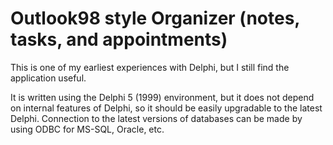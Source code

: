 # Outlook98 style Organizer (notes, tasks, and appointments)

This is one of my earliest experiences with Delphi, but I still find the application useful.

It is written using the Delphi 5 (1999) environment, but it does not depend on internal features of Delphi, so it should be easily upgradable to the latest Delphi. Connection to the latest versions of databases can be made by using ODBC for MS-SQL, Oracle, etc.

